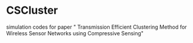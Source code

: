 CSCluster
=========

simulation codes for paper " Transmission Efficient Clustering Method for Wireless Sensor Networks using Compressive Sensing"
